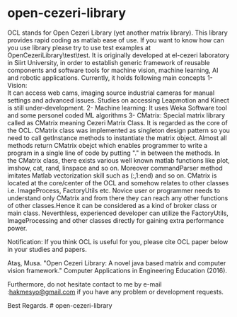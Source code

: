 # open-cezeri-library
OCL stands for Open Cezeri Library (yet another matrix library). This library provides rapid coding as matlab ease of use. 
If you want to know how can you use library please try to use test examples at OpenCezeriLibrary\test\test. 
It is originally developed at el-cezeri laboratory in Siirt University, in order to establish 
generic framework of reusable components and software tools for machine vision, machine learning, AI and robotic applications. 
Currently, it holds following main concepts
1- Vision:  
  It can access web cams, imaging source industrial cameras for manual settings and advanced issues. Studies on accessing Leapmotion and Kinect is still under-development.
2- Machine learning:
  It uses Weka Software tool and some personel coded ML algorithms
3- CMatrix:
  Special matrix library called as CMatrix meaning Cezeri Matrix Class. It is regarded as the core of the OCL.  CMatrix class was implemented as singleton design pattern so you need to call getInstance methods to instantiate the matrix object. Almost all methods return CMatrix obejct which enables programmer to write a program in a single line of code by putting "." in between the methods. In the CMatrix class, there exists various well known  matlab functions like plot, imshow, cat, rand, linspace and so on. Moreover commandParser method imitates Matlab vectorization skill such as (:,1:end) and so on. CMatrix is located at the core/center of the OCL and somehow relates to other classes i.e. ImageProcess, FactoryUtils etc. Novice user or programmer needs to understand only CMatrix and from there  they can reach any other functions of other classes.Hence it can be considered as a kind of broker class or main class. Neverthless, experienced developer can utilize the FactoryUtils, ImageProcessing and other classes directly for gaining extra performance power.

Notification: If you think OCL is useful for you, please cite OCL paper below in your studies and papers. 

Ataş, Musa. "Open Cezeri Library: A novel java based matrix and computer vision framework." Computer Applications in Engineering Education (2016).

Furthermore, do not hesitate contact to me by e-mail :hakmesyo@gmail.com if you have any problem or development requests.

Best Regards.
#   o p e n - c e z e r i - l i b r a r y  
 